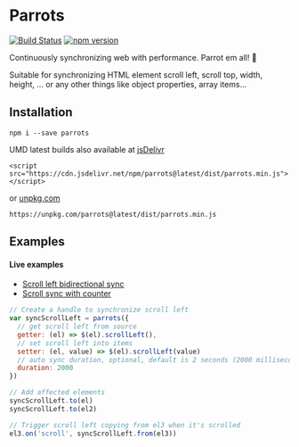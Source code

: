# Parrots

[![Build Status](https://travis-ci.org/hungluu2106/parrots.svg?branch=master)](https://travis-ci.org/hungluu2106/parrots)
[![npm version](https://badge.fury.io/js/parrots.svg)](https://badge.fury.io/js/parrots)

Continuously synchronizing web with performance. Parrot em all! :baby_chick:

Suitable for synchronizing HTML element scroll left, scroll top, width, height, ... or any other things like object properties, array items...

## Installation

```shell
npm i --save parrots
```
UMD latest builds also available at [jsDelivr](https://www.jsdelivr.com/package/npm/parrots?path=dist)
```
<script src="https://cdn.jsdelivr.net/npm/parrots@latest/dist/parrots.min.js"></script>
```
or [unpkg.com](https://unpkg.com/)
```
https://unpkg.com/parrots@latest/dist/parrots.min.js
```

## Examples

#### Live examples

- [Scroll left bidirectional sync](https://jsfiddle.net/hungluu/nrdLmbhu/)
- [Scroll sync with counter](https://jsfiddle.net/hungluu/15b9hv6q/)

```javascript
// Create a handle to synchronize scroll left
var syncScrollLeft = parrots({
  // get scroll left from source
  getter: (el) => $(el).scrollLeft(),
  // set scroll left into items
  setter: (el, value) => $(el).scrollLeft(value)
  // auto sync duration, optional, default is 2 seconds (2000 milliseconds)
  duration: 2000
})

// Add affected elements
syncScrollLeft.to(el)
syncScrollLeft.to(el2)

// Trigger scroll left copying from el3 when it's scrolled
el3.on('scroll', syncScrollLeft.from(el3))
```
